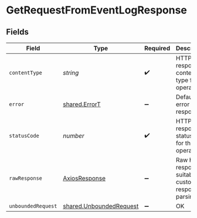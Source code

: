 # GetRequestFromEventLogResponse


## Fields

| Field                                                              | Type                                                               | Required                                                           | Description                                                        |
| ------------------------------------------------------------------ | ------------------------------------------------------------------ | ------------------------------------------------------------------ | ------------------------------------------------------------------ |
| `contentType`                                                      | *string*                                                           | :heavy_check_mark:                                                 | HTTP response content type for this operation                      |
| `error`                                                            | [shared.ErrorT](../../models/shared/errort.md)                     | :heavy_minus_sign:                                                 | Default error response                                             |
| `statusCode`                                                       | *number*                                                           | :heavy_check_mark:                                                 | HTTP response status code for this operation                       |
| `rawResponse`                                                      | [AxiosResponse](https://axios-http.com/docs/res_schema)            | :heavy_minus_sign:                                                 | Raw HTTP response; suitable for custom response parsing            |
| `unboundedRequest`                                                 | [shared.UnboundedRequest](../../models/shared/unboundedrequest.md) | :heavy_minus_sign:                                                 | OK                                                                 |